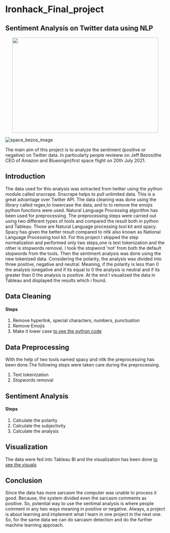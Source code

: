 # Ironhack_Final_project
## Sentiment Analysis on Twitter data using NLP

<p align="center">
  <img width="460" height="300" src="https://www.google.com/url?sa=i&url=https%3A%2F%2Fwww.tostvnetwork.com%2Fjeff-bezos-launches-into-space-in-his-rocket-ship-new-shepard%2F&psig=AOvVaw2FXecV8TnIoHOWKCFeeHiR&ust=1628274055892000&source=images&cd=vfe&ved=0CAsQjRxqFwoTCJDfpNe_mvICFQAAAAAdAAAAABAN">
</p>

![space_bezos_image](https://user-images.githubusercontent.com/60324758/127534104-02e1b270-4b1a-44fd-9ab1-c9f23c2659c1.jpg)

The main aim of this project is to analyze the sentiment (positive or negative) on Twitter data. In particularly people revieww on Jeff Bezos(the CEO of Amazon and Blueorigin)first space flight on 20th July 2021.

## Introduction
The data used for this analysis was extracted from twitter using the python module called snscrape. Snscrape helps to pull unlimited data. This is a great advantage over Twitter API. The data cleaning was done using the library called regex,to lowercase the data, and to to remove the emojis python functions were used. Natural Language Processing algorithm has been used for preprocessing. The preprocessing steps were carried out using two different types of tools and compared the result both in python and Tableau. Those are Natural Language processing tool kit and spacy. Spacy has given the better result compared to nltk also known as National Language Processing tool kit. For this project I skipped the step normalization and performed only two steps,one is text tokenization and the other is stopwords removal. I took the stopword 'not' from both the default stopwords from the tools. Then the sentiment analysis was done using the new tokenized data. Considering the polarity, the analysis was divided into three positive, negative and neutral. Meaning, if the polarity is less than 0 the analysis isnegative and if its equal to 0 the analysis is neutral and if its greater than 0 the analysis is positive. At the end I visualized the data in Tableau and displayed the results which i found.

## Data Cleaning
#### Steps
1. Remove hyperlink, special characters, numbers, punctuation
2. Remove Emojis
3. Make it lower case [to see the python code](https://github.com/Sathiya1611/Ironhack_Final_project/blob/main/Final_project.ipynb)

## Data Preprocessing

With the help of two tools named spacy and nltk the preprocessing has been done.The following steps were taken care during the preprocessing.
1. Text tokenization
2. Stopwords removal

## Sentiment Analysis
#### Steps
1. Calculate the polarity
2. Calculate the subjectivity 
3. Calculate the analysis

## Visualization

The data were fed into Tableau BI and the visualization has been done [to see the visuals](https://github.com/Sathiya1611/Ironhack_Final_project/tree/main/Images) 

## Conclusion

Since the data has more sarcasm the computer was unable to process it good. Because, the system divided even the sarcasm comments as positive. So, potential way to use the sentimal analysis is where people comment in any two ways meaning in positive or negative.
Always, a project is about learning and implement what I learn in one project in the next one. So, for the same data we can do sarcasm detection and do the further machine learning approach.



